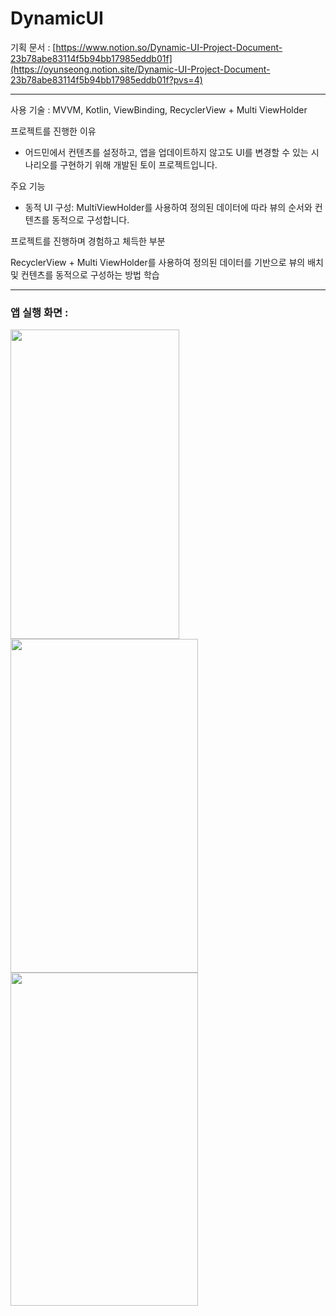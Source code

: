 # DynamicUI

기획 문서 : [https://www.notion.so/Dynamic-UI-Project-Document-23b78abe83114f5b94bb17985eddb01f](https://oyunseong.notion.site/Dynamic-UI-Project-Document-23b78abe83114f5b94bb17985eddb01f?pvs=4)

---
사용 기술 : 
MVVM, Kotlin, ViewBinding, RecyclerView + Multi ViewHolder

프로젝트를 진행한 이유 
- 어드민에서 컨텐츠를 설정하고, 앱을 업데이트하지 않고도 UI를 변경할 수 있는 시나리오를 구현하기 위해 개발된 토이 프로젝트입니다.

주요 기능
- 동적 UI 구성: MultiViewHolder를 사용하여 정의된 데이터에 따라 뷰의 순서와 컨텐츠를 동적으로 구성합니다.

프로젝트를 진행하며 경험하고 체득한 부분

RecyclerView + Multi ViewHolder를 사용하여 정의된 데이터를 기반으로 뷰의 배치 및 컨텐츠를 동적으로 구성하는 방법 학습

---

### 앱 실행 화면 : 

<img src="https://user-images.githubusercontent.com/42116216/211138970-0e5cac08-57ea-4caf-a3e0-45fe7033e3b7.jpg" width="270" height="495"/> <img src="https://user-images.githubusercontent.com/42116216/211138972-3344ceaa-43ea-493b-8862-11f8b77c75c8.jpg" width="300" height="533.33"/> <img src="https://user-images.githubusercontent.com/42116216/211296144-0fc8ee46-2a04-4a86-a831-b4fd15f021ce.gif" width="300" height="533.33"/>
